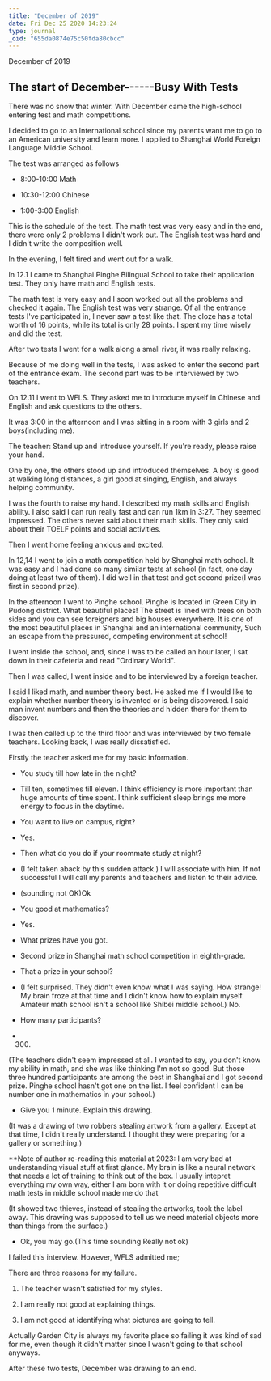 ```yaml
---
title: "December of 2019"
date: Fri Dec 25 2020 14:23:24
type: journal
_oid: "655da0874e75c50fda80cbcc"
---
```

December of 2019

## The start of December------Busy With Tests

There was no snow that winter. With December came the high-school
entering test and math competitions.

I decided to go to an International school since my parents want me to
go to an American university and learn more. I applied to Shanghai World
Foreign Language Middle School.

The test was arranged as follows

-   8:00-10:00 Math

-   10:30-12:00 Chinese

-   1:00-3:00 English

This is the schedule of the test. The math test was very easy and in the
end, there were only 2 problems I didn't work out. The English test was
hard and I didn't write the composition well.

In the evening, I felt tired and went out for a walk.

In 12.1 I came to Shanghai Pinghe Bilingual School to take their
application test. They only have math and English tests.

The math test is very easy and I soon worked out all the problems and
checked it again. The English test was very strange. Of all the entrance
tests I've participated in, I never saw a test like that. The cloze has
a total worth of 16 points, while its total is only 28 points. I spent
my time wisely and did the test.

After two tests I went for a walk along a small river, it was really
relaxing.

Because of me doing well in the tests, I was asked to enter the second
part of the entrance exam. The second part was to be interviewed by two
teachers.

On 12.11 I went to WFLS. They asked me to introduce myself in Chinese
and English and ask questions to the others.

It was 3:00 in the afternoon and I was sitting in a room with 3 girls
and 2 boys(including me).

The teacher: Stand up and introduce yourself. If you're ready, please
raise your hand.

One by one, the others stood up and introduced themselves. A boy is good
at walking long distances, a girl good at singing, English, and always
helping community.

I was the fourth to raise my hand. I described my math skills and
English ability. I also said I can run really fast and can run 1km in
3:27. They seemed impressed. The others never said about their math
skills. They only said about their TOELF points and social activities.

Then I went home feeling anxious and excited.

In 12,14 I went to join a math competition held by Shanghai math school.
It was easy and I had done so many similar tests at school (in fact, one
day doing at least two of them). I did well in that test and got second
prize(I was first in second prize).

In the afternoon I went to Pinghe school. Pinghe is located in Green
City in Pudong district. What beautiful places! The street is lined with
trees on both sides and you can see foreigners and big houses
everywhere. It is one of the most beautiful places in Shanghai and an
international community, Such an escape from the pressured, competing
environment at school!

I went inside the school, and, since I was to be called an hour later, I
sat down in their cafeteria and read "Ordinary World".

Then I was called, I went inside and to be interviewed by a foreign
teacher.

I said I liked math, and number theory best. He asked me if I would like
to explain whether number theory is invented or is being discovered. I
said man invent numbers and then the theories and hidden there for them
to discover.

I was then called up to the third floor and was interviewed by two
female teachers. Looking back, I was really dissatisfied.

Firstly the teacher asked me for my basic information.

-   You study till how late in the night?

-   Till ten, sometimes till eleven. I think efficiency is more
    important than huge amounts of time spent. I think sufficient sleep
    brings me more energy to focus in the daytime.

-   You want to live on campus, right?

-   Yes.

-   Then what do you do if your roommate study at night?

-   (I felt taken aback by this sudden attack.) I will associate with
    him. If not successful I will call my parents and teachers and
    listen to their advice.

-   (sounding not OK)Ok

-   You good at mathematics?

-   Yes.

-   What prizes have you got.

-   Second prize in Shanghai math school competition in eighth-grade.

-   That a prize in your school?

-   (I felt surprised. They didn't even know what I was saying. How
    strange! My brain froze at that time and I didn't know how to
    explain myself. Amateur math school isn't a school like Shibei
    middle school.) No.

-   How many participants?

-   300. 

(The teachers didn't seem impressed at all. I wanted to say, you don't
know my ability in math, and she was like thinking I'm not so good. But
those three hundred participants are among the best in Shanghai and I
got second prize. Pinghe school hasn't got one on the list. I feel
confident I can be number one in mathematics in your school.)

-   Give you 1 minute. Explain this drawing.

(It was a drawing of two robbers stealing artwork from a gallery. Except
at that time, I didn't really understand. I thought they were preparing
for a gallery or something.)

\*\*Note of author re-reading this material at 2023: I am very bad at
understanding visual stuff at first glance. My brain is like a neural
network that needs a lot of training to think out of the box. I usually
intepret everything my own way, either I am born with it or doing
repetitive difficult math tests in middle school made me do that

(It showed two thieves, instead of stealing the artworks, took the label
away. This drawing was supposed to tell us we need material objects more
than things from the surface.)

-   Ok, you may go.(This time sounding Really not ok)

I failed this interview. However, WFLS admitted me;

There are three reasons for my failure.

1.  The teacher wasn't satisfied for my styles.

2.  I am really not good at explaining things.

3.  I am not good at identifying what pictures are going to tell.

Actually Garden City is always my favorite place so failing it was kind
of sad for me, even though it didn't matter since I wasn't going to that
school anyways.

After these two tests, December was drawing to an end.
